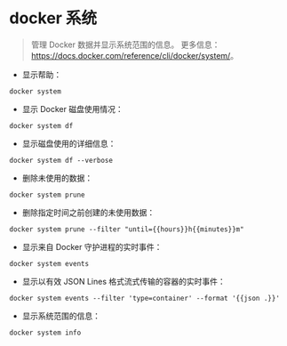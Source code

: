 # docker 系统

> 管理 Docker 数据并显示系统范围的信息。
> 更多信息：<https://docs.docker.com/reference/cli/docker/system/>。

- 显示帮助：

`docker system`

- 显示 Docker 磁盘使用情况：

`docker system df`

- 显示磁盘使用的详细信息：

`docker system df --verbose`

- 删除未使用的数据：

`docker system prune`

- 删除指定时间之前创建的未使用数据：

`docker system prune --filter "until={{hours}}h{{minutes}}m"`

- 显示来自 Docker 守护进程的实时事件：

`docker system events`

- 显示以有效 JSON Lines 格式流式传输的容器的实时事件：

`docker system events --filter 'type=container' --format '{{json .}}'`

- 显示系统范围的信息：

`docker system info`